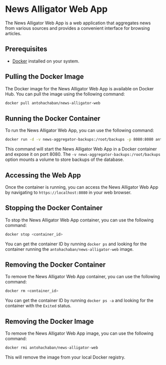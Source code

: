 # News Alligator Web App

The News Alligator Web App is a web application that aggregates news from various sources and provides a convenient interface for browsing articles.

## Prerequisites

- [Docker](https://docs.docker.com/get-docker/) installed on your system.

## Pulling the Docker Image

The Docker image for the News Alligator Web App is available on Docker Hub. You can pull the image using the following command:

```sh
docker pull antohachaban/news-alligator-web
```

## Running the Docker Container

To run the News Alligator Web App, you can use the following command:

```sh
docker run -d -v news-aggregator-backups:/root/backups -p 8080:8080 antohachaban/news-alligator-web
```

This command will start the News Alligator Web App in a Docker container and expose it on port 8080. 
The `-v news-aggregator-backups:/root/backups` option mounts a volume to store backups of the database.

## Accessing the Web App

Once the container is running, you can access the News Alligator Web App by navigating to `https://localhost:8080` in your web browser.

## Stopping the Docker Container

To stop the News Alligator Web App container, you can use the following command:

```sh
docker stop <container_id>
```

You can get the container ID by running `docker ps` and looking for the container running the `antohachaban/news-alligator-web` image.

## Removing the Docker Container

To remove the News Alligator Web App container, you can use the following command:

```sh
docker rm <container_id>
```

You can get the container ID by running `docker ps -a` and looking for the container with the `Exited` status.

## Removing the Docker Image

To remove the News Alligator Web App image, you can use the following command:

```sh
docker rmi antohachaban/news-alligator-web
```

This will remove the image from your local Docker registry.